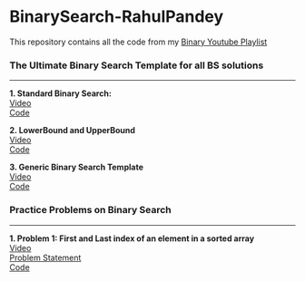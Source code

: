 # BinarySearch-RahulPandey
This repository contains all the code from my [Binary Youtube Playlist](https://www.youtube.com/playlist?list=PL-XOF8kAzhAVdv65Oi3o-VNjXzcQzVJwL)

### The Ultimate Binary Search Template for all BS solutions
---
__1. Standard Binary Search:__<br>
[Video](https://youtu.be/ZxYuNSLo5Gg)<br>
[Code](https://github.com/rahularity/BinarySearch-RahulPandey/blob/main/Generic%20Binary%20Search%20Template/Standard%20Binary%20Search.cpp)

__2. LowerBound and UpperBound__<br>
[Video](https://youtu.be/kXu6sSMnL6A)<br>
[Code](https://github.com/rahularity/BinarySearch-RahulPandey/blob/main/Generic%20Binary%20Search%20Template/Lower%20and%20Upper%20Bound.cpp)

__3. Generic Binary Search Template__<br>
[Video](https://youtu.be/o3u-_gEUAVk)<br>
[Code](https://github.com/rahularity/BinarySearch-RahulPandey/blob/main/Generic%20Binary%20Search%20Template/Generic%20BS%20Template.cpp)<br>


### Practice Problems on Binary Search
---
__1. Problem 1: First and Last index of an element in a sorted array__<br>
[Video](https://youtu.be/LsVgsor5tZ0)<br>
[Problem Statement](https://leetcode.com/problems/find-first-and-last-position-of-element-in-sorted-array/)<br>
[Code](https://github.com/rahularity/BinarySearch-RahulPandey/blob/main/Problem1:%20First%20and%20Last%20Index%20of%20an%20element%20in%20sorted%20array.cpp)<br>
